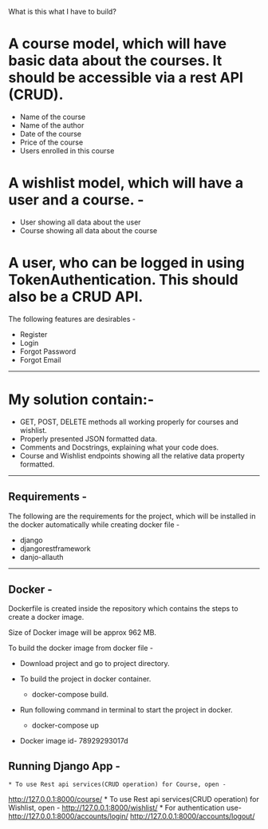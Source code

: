 What is this what I have to build?
# A course model, which will have basic data about the courses. It should be accessible via a rest API (CRUD).
* Name of the course
* Name of the author
* Date of the course
* Price of the course
* Users enrolled in this course
# A wishlist model, which will have a user and a course.  -
* User showing all data about the user
* Course showing all data about the course
# A user, who can be logged in using TokenAuthentication. This should also be a CRUD API.
The following features are desirables - 
* Register
* Login
* Forgot Password
* Forgot Email
---
# My solution contain:-
* GET, POST, DELETE methods all working properly for courses and wishlist.
* Properly presented JSON formatted data.
* Comments and Docstrings, explaining what your code does.
* Course and Wishlist endpoints showing all the relative data property formatted.
---

## Requirements - 
The following are the requirements for the project, which will be installed in the docker automatically while creating docker file -

* django
* djangorestframework
* danjo-allauth

---

## Docker - 
Dockerfile is created inside the repository which contains the steps to create a docker image.

Size of Docker image will be approx 962 MB.

To build the docker image from docker file - 
 * Download project and go to project directory.
 * To build the project in docker container.
    * docker-compose build.
 * Run following command in terminal to start the project in docker. 
    * docker-compose up

 * Docker image id-  78929293017d

## Running Django App - 
    * To use Rest api services(CRUD operation) for Course, open -
   http://127.0.0.1:8000/course/
    * To use Rest api services(CRUD operation) for Wishlist, open -
   http://127.0.0.1:8000/wishlist/
    * For authentication use-
   http://127.0.0.1:8000/accounts/login/
   http://127.0.0.1:8000/accounts/logout/
